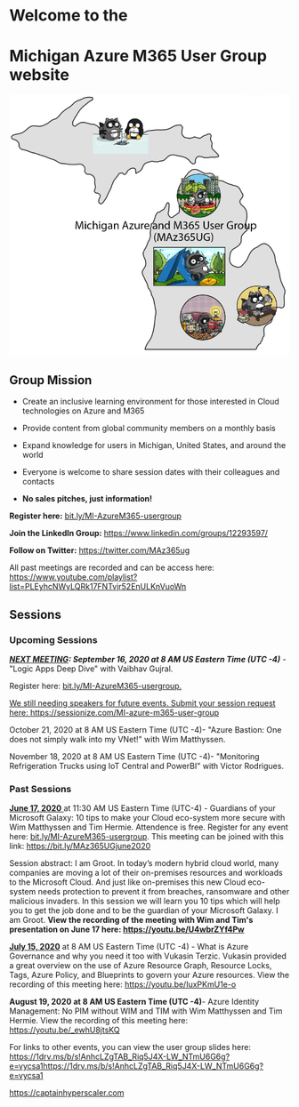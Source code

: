 # Welcome to the 
# Michigan Azure M365 User Group website

![user group logo](MAz365UGv2.png "Michigan Azure M365 user group")


## **Group Mission**
- Create an inclusive learning environment for those interested in Cloud technologies on Azure and M365

- Provide content from global community members on a monthly basis

- Expand knowledge for users in Michigan, United States, and around the world

- Everyone is welcome to share session dates with their colleagues and contacts

- **No sales pitches, just information!**

**Register here:** <a rel="noreferrer noopener" href="https://bit.ly/MI-AzureM365-usergroup" target="_blank">bit.ly/MI-AzureM365-usergroup</a>

**Join the LinkedIn Group:** <a rel="noreferrer noopener" href="https://www.linkedin.com/groups/12293597/" target="_blank">https://www.linkedin.com/groups/12293597/</a> 

**Follow on Twitter:** <a rel="noreferrer noopener" href="https://twitter.com/MAz365ug" target="_blank">https://twitter.com/MAz365ug</a>

All past meetings are recorded and can be access here: <a rel="noreferrer noopener" href="https://www.youtube.com/playlist?list=PLEyhcNWyLQRk17FNTvjr52EnULKnVuoWn" target="_blank">https://www.youtube.com/playlist?list=PLEyhcNWyLQRk17FNTvjr52EnULKnVuoWn</a>


## Sessions
### Upcoming Sessions

<!-- wp:paragraph -->
<p><strong><em><span style="text-decoration:underline;"><span class="has-inline-color has-vivid-green-cyan-color">NEXT MEETING</span></span><span class="has-inline-color has-vivid-green-cyan-color">: </span><span class="has-inline-color has-vivid-cyan-blue-color">September 16, 2020</span> at 8 AM US Eastern Time (UTC -4)</em></strong>
- "Logic Apps Deep Dive" with Vaibhav Gujral. </p> <p>Register here: <a rel="noreferrer noopener" href="https://bit.ly/MI-AzureM365-usergroup" target="_blank">bit.ly/MI-AzureM365-usergroup.
<p>We still needing speakers for future events.  Submit your session request here: <a rel="noreferrer noopener" href="https://sessionize.com/MI-azure-m365-user-group" target="_blank">https://sessionize.com/MI-azure-m365-user-group</a>
<!-- /wp:paragraph -->

<!-- wp:paragraph -->
<p>October 21, 2020 at 8 AM US Eastern Time (UTC -4)- "Azure Bastion: One does not simply walk into my VNet!" with Wim Matthyssen.</p>
<!-- /wp:paragraph -->

<!-- wp:paragraph -->
<p>November 18, 2020 at 8 AM US Eastern Time (UTC -4)- "Monitoring Refrigeration Trucks using IoT Central and PowerBI" with Victor Rodrigues.</p>
<!-- /wp:paragraph -->

### Past Sessions

<!-- wp:paragraph -->
<p><span style="text-decoration:underline;"><span class="has-inline-color has-vivid-cyan-blue-color"><strong>June 17, 2020</strong> </span></span>at 11:30 AM US Eastern Time (UTC-4) - Guardians of your Microsoft Galaxy: 10 tips to make your Cloud eco-system more secure with Wim Matthyssen and Tim Hermie.  Attendence is free. Register for any event here: <a rel="noreferrer noopener" href="https://bit.ly/MI-AzureM365-usergroup" target="_blank">bit.ly/MI-AzureM365-usergroup</a>. This meeting can be joined with this link: <a rel="noreferrer noopener" href="https://bit.ly/MAz365UGjune2020" target="_blank">https://bit.ly/MAz365UGjune2020</a> </p>
<!-- /wp:paragraph -->


<!-- wp:paragraph -->
<p>Session abstract: I am Groot. In today’s modern hybrid cloud world, many companies are moving a lot of their on-premises resources and workloads to the Microsoft Cloud. And just like on-premises this new Cloud eco-system needs protection to prevent it from breaches, ransomware and other malicious invaders. In this session we will learn you 10 tips which will help you to get the job done and to be the guardian of your Microsoft Galaxy. I am Groot.  <strong>View the recording of the meeting with Wim and Tim's presentation on June 17 here: <a rel="noreferrer noopener" href="https://youtu.be/U4wbrZYf4Pw" target="_blank">https://youtu.be/U4wbrZYf4Pw</a></strong></p>
<!-- /wp:paragraph -->

<!-- wp:paragraph -->
<p><strong><span style="text-decoration:underline;"><span class="has-inline-color has-vivid-cyan-blue-color">July 15, 2020</span></span></strong> at 8 AM US Eastern Time (UTC -4) - What is Azure Governance and why you need it too with Vukasin Terzic.  Vukasin provided a great overview on the use of Azure Resource Graph, Resource Locks, Tags, Azure Policy, and Blueprints to govern your Azure resources.  View the recording of this meeting here: <a href="https://youtu.be/IuxPKmU1e-o" target="_blank" rel="noreferrer noopener">https://youtu.be/IuxPKmU1e-o</a></p>
<!-- /wp:paragraph -->

<!-- wp:paragraph -->
<p><strong><span>August 19, 2020</span> at 8 AM US Eastern Time (UTC -4)</em></strong>- Azure Identity Management: No PIM without WIM and TIM with Wim Matthyssen and Tim Hermie. View the recording of this meeting here: <a href="https://youtu.be/_ewhU8jtsKQ" target="_blank" rel="noreferrer noopener">https://youtu.be/_ewhU8jtsKQ</a></p>
<p>For links to other events, you can view the user group slides here: <a href="https://1drv.ms/b/s!AnhcLZgTAB_Riq5J4X-LW_NTmU6G6g?e=vycsa1" target="_blank" rel="noreferrer noopener">https://1drv.ms/b/s!AnhcLZgTAB_Riq5J4X-LW_NTmU6G6g?e=vycsa1https://1drv.ms/b/s!AnhcLZgTAB_Riq5J4X-LW_NTmU6G6g?e=vycsa1</a>
<!-- /wp:paragraph -->


<p><a rel="noreferrer noopener" href="https:captainhyperscaler.com" target="_blank">https://captainhyperscaler.com</a></p>

